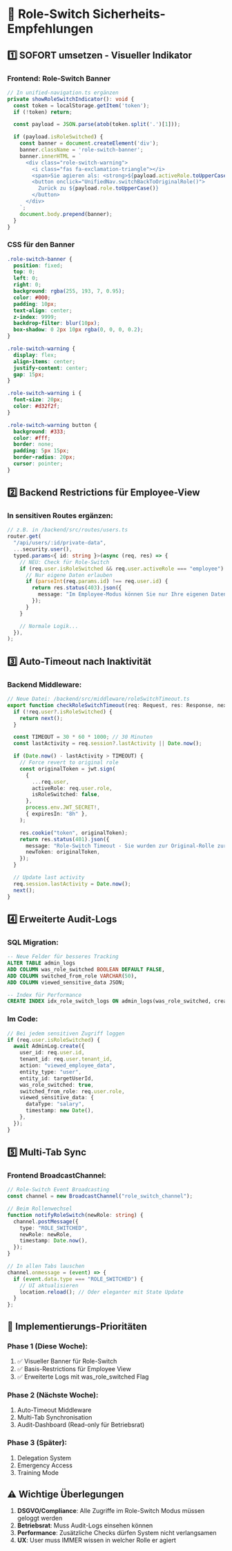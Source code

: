 # 🚨 Role-Switch Sicherheits-Empfehlungen

## 1️⃣ SOFORT umsetzen - Visueller Indikator

### Frontend: Role-Switch Banner

```typescript
// In unified-navigation.ts ergänzen
private showRoleSwitchIndicator(): void {
  const token = localStorage.getItem('token');
  if (!token) return;

  const payload = JSON.parse(atob(token.split('.')[1]));

  if (payload.isRoleSwitched) {
    const banner = document.createElement('div');
    banner.className = 'role-switch-banner';
    banner.innerHTML = `
      <div class="role-switch-warning">
        <i class="fas fa-exclamation-triangle"></i>
        <span>Sie agieren als: <strong>${payload.activeRole.toUpperCase()}</strong></span>
        <button onclick="UnifiedNav.switchBackToOriginalRole()">
          Zurück zu ${payload.role.toUpperCase()}
        </button>
      </div>
    `;
    document.body.prepend(banner);
  }
}
```

### CSS für den Banner

```css
.role-switch-banner {
  position: fixed;
  top: 0;
  left: 0;
  right: 0;
  background: rgba(255, 193, 7, 0.95);
  color: #000;
  padding: 10px;
  text-align: center;
  z-index: 9999;
  backdrop-filter: blur(10px);
  box-shadow: 0 2px 10px rgba(0, 0, 0, 0.2);
}

.role-switch-warning {
  display: flex;
  align-items: center;
  justify-content: center;
  gap: 15px;
}

.role-switch-warning i {
  font-size: 20px;
  color: #d32f2f;
}

.role-switch-warning button {
  background: #333;
  color: #fff;
  border: none;
  padding: 5px 15px;
  border-radius: 20px;
  cursor: pointer;
}
```

## 2️⃣ Backend Restrictions für Employee-View

### In sensitiven Routes ergänzen:

```typescript
// z.B. in /backend/src/routes/users.ts
router.get(
  "/api/users/:id/private-data",
  ...security.user(),
  typed.params<{ id: string }>(async (req, res) => {
    // NEU: Check für Role-Switch
    if (req.user.isRoleSwitched && req.user.activeRole === "employee") {
      // Nur eigene Daten erlauben
      if (parseInt(req.params.id) !== req.user.id) {
        return res.status(403).json({
          message: "Im Employee-Modus können Sie nur Ihre eigenen Daten einsehen",
        });
      }
    }

    // Normale Logik...
  }),
);
```

## 3️⃣ Auto-Timeout nach Inaktivität

### Backend Middleware:

```typescript
// Neue Datei: /backend/src/middleware/roleSwitchTimeout.ts
export function checkRoleSwitchTimeout(req: Request, res: Response, next: NextFunction) {
  if (!req.user?.isRoleSwitched) {
    return next();
  }

  const TIMEOUT = 30 * 60 * 1000; // 30 Minuten
  const lastActivity = req.session?.lastActivity || Date.now();

  if (Date.now() - lastActivity > TIMEOUT) {
    // Force revert to original role
    const originalToken = jwt.sign(
      {
        ...req.user,
        activeRole: req.user.role,
        isRoleSwitched: false,
      },
      process.env.JWT_SECRET!,
      { expiresIn: "8h" },
    );

    res.cookie("token", originalToken);
    return res.status(401).json({
      message: "Role-Switch Timeout - Sie wurden zur Original-Rolle zurückgesetzt",
      newToken: originalToken,
    });
  }

  // Update last activity
  req.session.lastActivity = Date.now();
  next();
}
```

## 4️⃣ Erweiterte Audit-Logs

### SQL Migration:

```sql
-- Neue Felder für besseres Tracking
ALTER TABLE admin_logs
ADD COLUMN was_role_switched BOOLEAN DEFAULT FALSE,
ADD COLUMN switched_from_role VARCHAR(50),
ADD COLUMN viewed_sensitive_data JSON;

-- Index für Performance
CREATE INDEX idx_role_switch_logs ON admin_logs(was_role_switched, created_at);
```

### Im Code:

```typescript
// Bei jedem sensitiven Zugriff loggen
if (req.user.isRoleSwitched) {
  await AdminLog.create({
    user_id: req.user.id,
    tenant_id: req.user.tenant_id,
    action: "viewed_employee_data",
    entity_type: "user",
    entity_id: targetUserId,
    was_role_switched: true,
    switched_from_role: req.user.role,
    viewed_sensitive_data: {
      dataType: "salary",
      timestamp: new Date(),
    },
  });
}
```

## 5️⃣ Multi-Tab Sync

### Frontend BroadcastChannel:

```typescript
// Role-Switch Event Broadcasting
const channel = new BroadcastChannel("role_switch_channel");

// Beim Rollenwechsel
function notifyRoleSwitch(newRole: string) {
  channel.postMessage({
    type: "ROLE_SWITCHED",
    newRole: newRole,
    timestamp: Date.now(),
  });
}

// In allen Tabs lauschen
channel.onmessage = (event) => {
  if (event.data.type === "ROLE_SWITCHED") {
    // UI aktualisieren
    location.reload(); // Oder eleganter mit State Update
  }
};
```

## 🚀 Implementierungs-Prioritäten

### Phase 1 (Diese Woche):

1. ✅ Visueller Banner für Role-Switch
2. ✅ Basis-Restrictions für Employee View
3. ✅ Erweiterte Logs mit was_role_switched Flag

### Phase 2 (Nächste Woche):

1. Auto-Timeout Middleware
2. Multi-Tab Synchronisation
3. Audit-Dashboard (Read-only für Betriebsrat)

### Phase 3 (Später):

1. Delegation System
2. Emergency Access
3. Training Mode

## ⚠️ Wichtige Überlegungen

1. **DSGVO/Compliance**: Alle Zugriffe im Role-Switch Modus müssen geloggt werden
2. **Betriebsrat**: Muss Audit-Logs einsehen können
3. **Performance**: Zusätzliche Checks dürfen System nicht verlangsamen
4. **UX**: User muss IMMER wissen in welcher Rolle er agiert
